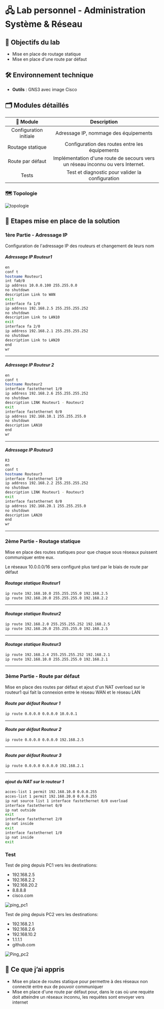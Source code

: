 # 🖧 Lab personnel - Administration Système & Réseau

## 📌 Objectifs du lab

- Mise en place de routage statique
- Mise en place d'une route par défaut

## 🛠️ Environnement technique

- **Outils** : GNS3 avec image Cisco

## 🗂️ Modules détaillés

|📁 Module|Description|
|:-:|:-:|
|Configuration initiale|Adressage IP, nommage des équipements|
|Routage statique|Configuration des routes entre les équipements|
|Route par défaut|Implémentation d'une route de secours vers un réseau inconnu ou vers Internet.|
|Tests|Test et diagnostic pour valider la configuration|

### 🗺️  Topologie

![topologie](./Illustrations/topologie.JPG)

## 📜 Etapes mise en place de la solution

### 1ère Partie - Adressage IP

Configuration de l'adressage IP des routeurs et changement de leurs nom

#### *Adressage IP Routeur1*

```bash
en
conf t
hostname Routeur1
int fa0/0
ip address 10.0.0.100 255.255.0.0
no shutdown
description Link to WAN
exit
interface fa 1/0
ip address 192.168.2.5 255.255.255.252
no shutdown
description Link to LAN10
exit
interface fa 2/0
ip address 192.168.2.1 255.255.255.252
no shutdown
description Link to LAN20
end
wr
```

 ***

#### *Adressage IP Routeur 2*

```bash
en
conf t
hostname Routeur2
interface fastethernet 1/0
ip address 192.168.2.6 255.255.255.252
no shutdown
description LINK Routeur1 - Routeur2
exit
interface fastethernet 0/0
ip address 192.168.10.1 255.255.255.0
no shutdown
description LAN10
end
wr
```

***

#### *Adressage IP Routeur3*

```bash
R3
en
conf t
hostname Routeur3
interface fastethernet 1/0
ip address 192.168.2.2 255.255.255.252
no shutdown
description LINK Routeur1 - Routeur3
exit
interface fastethernet 0/0
ip address 192.168.20.1 255.255.255.0
no shutdown
description LAN20
end
wr
```

***

### 2ème Partie - Routage statique

Mise en place des routes statiques pour que chaque sous réseaux puissent communiquer entre eux.

Le réseaux 10.0.0.0/16 sera configuré plus tard par le biais de route par défaut

#### *Routage statique Routeur1*

```bash
ip route 192.168.10.0 255.255.255.0 192.168.2.5
ip route 192.168.20.0 255.255.255.0 192.168.2.2
```

***

#### *Routage statique Routeur2*

```bash
ip route 192.168.2.0 255.255.255.252 192.168.2.5
ip route 192.168.20.0 255.255.255.0 192.168.2.5
```

***

#### *Routage statique Routeur3*

```bash
ip route 192.168.2.4 255.255.255.252 192.168.2.1
ip route 192.168.10.0 255.255.255.0 192.168.2.1
```

***

### 3ème Partie - Route par défaut

Mise en place des routes par défaut et ajout d'un NAT overload sur le routeur1 qui fait la connexion entre le réseau WAN et le réseau LAN

#### *Route par défaut Routeur 1*

```bash
ip route 0.0.0.0 0.0.0.0 10.0.0.1
```

***

#### *Route par défaut Routeur 2*

```bash
ip route 0.0.0.0 0.0.0.0 192.168.2.5
```

***

#### *Route par défaut Routeur 3*

```bash
ip route 0.0.0.0 0.0.0.0 192.168.2.1
```

***

#### *ajout du NAT sur le routeur 1*

```bash
acces-list 1 permit 192.168.10.0 0.0.0.255
acces-list 1 permit 192.168.20.0 0.0.0.255
ip nat source list 1 interface fastethernet 0/0 overload
interface fastethernet 0/0
ip nat outside
exit
interface fastethernet 2/0
ip nat inside
exit
interface fastethernet 1/0
ip nat inside
exit
```

### Test

Test de ping depuis PC1 vers les destinations:

- 192.168.2.5
- 192.168.2.2
- 192.168.20.2
- 8.8.8.8
- cisco.com

![ping_pc1](./Illustrations/ping_pc1.JPG)

Test de ping depuis PC2 vers les destinations:

- 192.168.2.1
- 192.168.2.6
- 192.168.10.2
- 1.1.1.1
- github.com

![Ping_pc2](./Illustrations/ping_pc2.JPG)

## 🧠 Ce que j’ai appris

- Mise en place de routes statique pour permettre à des réseaux non connecté entre eux de pouvoir communiquer
- Mise en place d'une route par défaut pour, dans le cas où une requète doit atteindre un réseaux inconnu, les requètes sont envoyer vers internet
